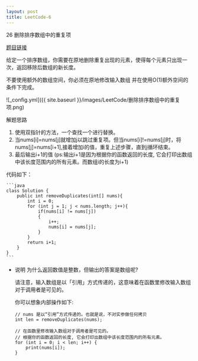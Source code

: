 ```yaml
---
layout: post
title: LeetCode-6
---
```


26 删除排序数组中的重复项

[题目链接](https://leetcode-cn.com/problems/remove-duplicates-from-sorted-array)

给定一个排序数组，你需要在原地删除重复出现的元素，使得每个元素只出现一次，返回移除后数组的新长度。

不要使用额外的数组空间，你必须在原地修改输入数组 并在使用O(1)额外空间的条件下完成。

![_config.yml]({{ site.baseurl }}/images/LeetCode/删除排序数组中的重复项.png)

解题思路

1. 使用双指针的方法，一个查找一个进行替换。
2. 当nums[i]=nums[j]就增加j以跳过重复项。但当nums[i]!=nums[j]时，将nums[j]=nums[i+1],接着增加i的值，重复上述步骤，直到j循环结束。
3. 最后输出i+1的值
(ps:输出i+1是因为根据你的函数返回的长度, 它会打印出数组中该长度范围内的所有元素。而数组i的长度为i+1)


代码如下：

	```java
	class Solution {
	    public int removeDuplicates(int[] nums){
	        int i = 0;
	        for (int j = 1; j < nums.length; j++){
	            if(nums[i] != nums[j])
	            {
	                i++;
	                nums[i] = nums[j];
	            }
	        }
	        return i+1;
	    }
	}
	```


* 说明
  为什么返回数值是整数，但输出的答案是数组呢?

  请注意，输入数组是以「引用」方式传递的，这意味着在函数里修改输入数组对于调用者是可见的。

  你可以想象内部操作如下:

	```
	// nums 是以“引用”方式传递的。也就是说，不对实参做任何拷贝
	int len = removeDuplicates(nums);
	
	// 在函数里修改输入数组对于调用者是可见的。
	// 根据你的函数返回的长度, 它会打印出数组中该长度范围内的所有元素。
	for (int i = 0; i < len; i++) {
	    print(nums[i]);
	}
	```
